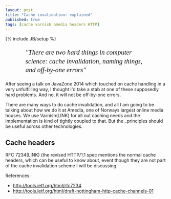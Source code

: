 ```yaml
---
layout: post
title: "Cache invalidation: explained"
published: true
tags: [cache varnish amedia headers HTTP]
---
```

{% include JB/setup %}

<p style="width: 75%; margin-left: auto; margin-right: auto;font-size: 150%; font-weight: normal; font-family: times, 'times new roman', serif; font-style: italic; line-height: 130%;">"There are two hard things in computer science: cache invalidation, naming things, and off-by-one errors"</p>

After seeing a talk on JavaZone 2014 which touched on cache handling in a very unfulfilling way, I thought I'd take a stab at one of these supposedly hard problems. And no, it will not be off-by-one errors. 

There are many ways to do cache invalidation, and all I am going to be talking about how we do it at Amedia, one of Norways largest online media houses. We use Varnish(LINK) for all out caching needs and the implementation is kind of tightly coupled to that. But the _principles should be useful across other technologies. 

## Cache headers

RFC 7234(LINK) (the revised HTTP/1.1 spec mentions the normal cache headers, which can be useful to know about, event though they are not part of the cache invalidation scheme I will be discussing. 


References:

* http://tools.ietf.org/html/rfc7234
* http://tools.ietf.org/html/draft-nottingham-http-cache-channels-01



